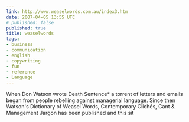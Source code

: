 ```yaml
---
link: http://www.weaselwords.com.au/index3.htm
date: 2007-04-05 13:55 UTC
# published: false
published: true
title: weaselwords
tags:
- business
- communication
- english
- copywriting
- fun
- reference
- Language
---
```


When Don Watson wrote Death Sentence*  a torrent of letters and emails began from people rebelling against managerial language. Since then Watson's Dictionary of Weasel Words, Contemporary Clichés, Cant & Management Jargon has been published and this sit
